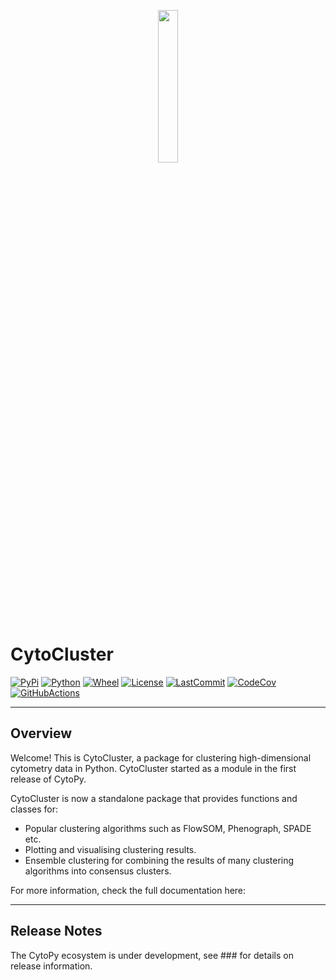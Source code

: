<p align="center">
  <img src="https://i.imgur.com/cBdvN9o.png" height="25%" width="25%">
</p>

# CytoCluster
[![PyPi](https://img.shields.io/pypi/v/cytocluster)](https://pypi.org/project/cytocluster/)
[![Python](https://img.shields.io/pypi/pyversions/cytocluster)](https://pypi.org/project/cytocluster/)
[![Wheel](https://img.shields.io/pypi/wheel/cytocluster)](https://pypi.org/project/cytocluster/)
[![License]( https://img.shields.io/pypi/l/cytocluster)](https://opensource.org/licenses/MIT)
[![LastCommit](https://img.shields.io/github/last-commit/burtonrj/cytocluster)]()
[![CodeCov](https://img.shields.io/codecov/c/github/burtonrj/cytocluster)]()
[![GitHubActions](https://img.shields.io/github/workflow/status/burtonrj/cytocluster/CytoCluster%20Build)]()

---

## Overview

Welcome! This is CytoCluster, a package for clustering high-dimensional cytometry data in Python.
CytoCluster started as a module in the first release of <a src="https://github.com/burtonrj/CytoPy">CytoPy</a>.

CytoCluster is now a standalone package that provides functions and classes for:

* Popular clustering algorithms such as FlowSOM, Phenograph, SPADE etc.
* Plotting and visualising clustering results.
* Ensemble clustering for combining the results of many clustering algorithms into consensus clusters.

For more information, check the full documentation here:

---
## Release Notes

The CytoPy ecosystem is under development, see ### for details on release information.
